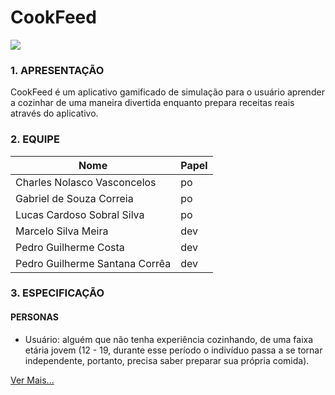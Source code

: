 # CookFeed

<img src="https://avatars.githubusercontent.com/u/80603225?v=4">

### 1. APRESENTAÇÃO
CookFeed é um aplicativo gamificado de simulação para o usuário aprender a cozinhar de uma maneira divertida enquanto prepara receitas reais através do aplicativo.


### 2. EQUIPE 
|Nome|Papel|
|--|--|
|Charles Nolasco Vasconcelos|po|
|Gabriel de Souza Correia|po|  
|Lucas Cardoso Sobral Silva|po|
|Marcelo Silva Meira|dev|  
|Pedro Guilherme Costa|dev|
|Pedro Guilherme Santana Corrêa|dev|


### 3. ESPECIFICAÇÃO 
####  PERSONAS 
- Usuário: alguém que não tenha experiência cozinhando, de uma faixa etária jovem (12 - 19, durante esse período o indivíduo passa a se tornar independente, portanto, precisa saber preparar sua própria comida).

<a href="https://github.com/VaiTerJoguin/TCC">Ver Mais...</a>
